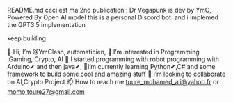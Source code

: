 README.md
ceci est ma 2nd publication :
Dr Vegapunk is dev by YmC,
Powered  By Open AI  model 
this is a personal Discord bot.
and i implemed the GPT3.5 implementation


keep building

👋 Hi, I’m @YmClash, automaticien,
👀 I’m interested in Programming ,Gaming, Crypto, AI
🌱 I started programming with robot programming with Arduino✔ and then java✔,
🎀I’m currently learning Python✔,C#  and some framework to build some cool and amazing stuff
💞️ I’m looking to collaborate on AI,Crypto Project
📫 How to reach me toure_mohamed_ali@yahoo.fr or momo.toure27@gmail.com
